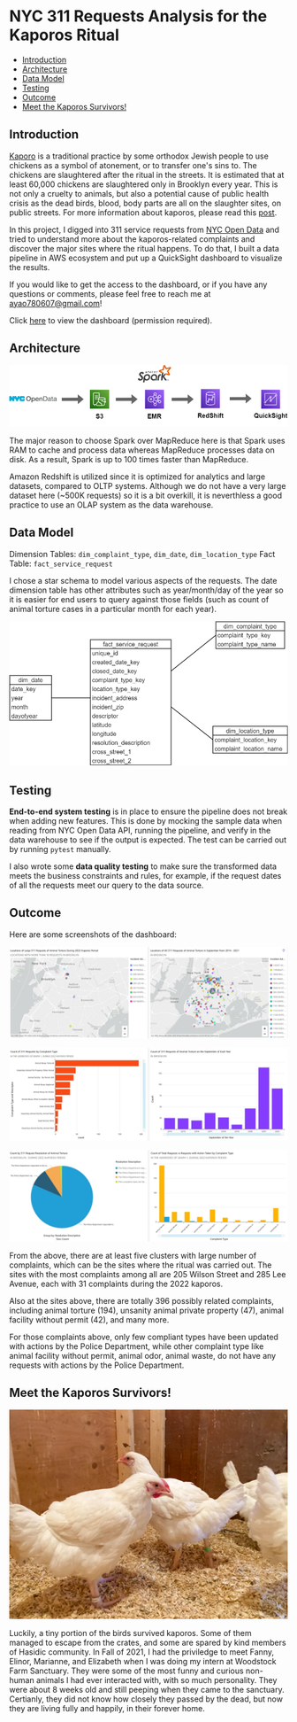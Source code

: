# NYC 311 Requests Analysis for the Kaporos Ritual

- [Introduction](#introduction)
- [Architecture](#architecture)
- [Data Model](#data-model)
- [Testing](#testing)
- [Outcome](#outcome)
- [Meet the Kaporos Survivors!](#meet-the-kaporos-survivors)

## Introduction

[Kaporo](https://en.wikipedia.org/wiki/Kapparot) is a traditional practice by some orthodox Jewish people to use chickens as a symbol of atonement, or to transfer one's sins to. The chickens are slaughtered after the ritual in the streets. It is estimated that at least 60,000 chickens are slaughtered only in Brooklyn every year. This is not only a cruelty to animals, but also a potential cause of public health crisis as the dead birds, blood, body parts are all on the slaughter sites, on public streets. For more information about kaporos, please read this [post](https://www.adoptakaporossurvivor.com/whatiskaporos).

In this project, I digged into 311 service requests from [NYC Open Data](https://data.cityofnewyork.us/Social-Services/311-Service-Requests-from-2010-to-Present/erm2-nwe9) and tried to understand more about the kaporos-related complaints and discover the major sites where the ritual happens. To do that, I built a data pipeline in AWS ecosystem and put up a QuickSight dashboard to visualize the results.

If you would like to get the access to the dashboard, or if you have any questions or comments, please feel free to reach me at ayao780607@gmail.com!

Click [here](https://us-east-1.quicksight.aws.amazon.com/sn/accounts/607143918644/dashboards/ce780170-26a3-4382-8461-1db5d34ae445) to view the dashboard (permission required).


## Architecture

![NYC Open Data -> S3 -> EMR & Spark -> Redshift -> QuickSight](figures/311-analysis-architecture.png)

The major reason to choose Spark over MapReduce here is that Spark uses RAM to cache and process data whereas MapReduce processes data on disk. As a result, Spark is up to 100 times faster than MapReduce.

Amazon Redshift is utilized since it is optimized for analytics and large datasets, compared to OLTP systems. Although we do not have a very large dataset here (~500K requests) so it is a bit overkill, it is neverthless a good practice to use an OLAP system as the data warehouse.


## Data Model

Dimension Tables: `dim_complaint_type`, `dim_date`, `dim_location_type`
Fact Table: `fact_service_request`

I chose a star schema to model various aspects of the requests. The date dimension table has other attributes such as year/month/day of the year so it is easier for end users to query against those fields (such as count of animal torture cases in a particular month for each year).

![data model diagram](figures/311-analysis-architecture-data-model.png)


## Testing

**End-to-end system testing** is in place to ensure the pipeline does not break when adding new features. This is done by mocking the sample data when reading from NYC Open Data API, running the pipeline, and verify in the data warehouse to see if the output is expected. The test can be carried out by running `pytest` manually.

I also wrote some **data quality testing** to make sure the transformed data meets the business constraints and rules, for example, if the request dates of all the requests meet our query to the data source.


## Outcome

Here are some screenshots of the dashboard:

![dashboard of kaporos sites](figures/dashboard-1.jpg)

![dashboard of counts by complaint types](figures/dashboard-2.JPG)

![dashboard of request resolution rates](figures/dashboard-3.jpg)

From the above, there are at least five clusters with large number of complaints, which can be the sites where the ritual was carried out. The sites with the most complaints among all are 205 Wilson Street and 285 Lee Avenue, each with 31 complaints during the 2022 kaporos.

Also at the sites above, there are totally 396 possibly related complaints, including animal torture (194), unsanity animal private property (47), animal facility without permit (42), and many more.  

For those complaints above, only few compliant types have been updated with actions by the Police Department, while other complaint type like animal facility without permit, animal odor, animal waste, do not have any requests with actions by the Police Department.

## Meet the Kaporos Survivors!

![kaporos survivors photo](figures/kaporos-survivors.jpg)

Luckily, a tiny portion of the birds survived kaporos. Some of them managed to escape from the crates, and some are spared by kind members of Hasidic community. In Fall of 2021, I had the priviledge to meet Fanny, Elinor, Marianne, and Elizabeth when I was doing my intern at Woodstock Farm Sanctuary. They were some of the most funny and curious non-human animals I had ever interacted with, with so much personality. They were about 8 weeks old and still peeping when they came to the sanctuary. Certianly, they did not know how closely they passed by the dead, but now they are living fully and happily, in their forever home.